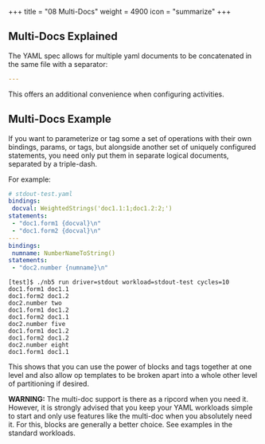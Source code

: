 +++
title = "08 Multi-Docs"
weight = 4900
icon = "summarize"
+++

## Multi-Docs Explained

The YAML spec allows for multiple yaml documents to be concatenated in the same file with a
separator:

```yaml
---
```

This offers an additional convenience when configuring activities.

## Multi-Docs Example

If you want to parameterize or tag some a set of operations with their own bindings, params, or
tags, but alongside another set of uniquely configured statements, you need only put them in
separate logical documents, separated by a triple-dash.

For example:

```yaml
# stdout-test.yaml
bindings:
 docval: WeightedStrings('doc1.1:1;doc1.2:2;')
statements:
 - "doc1.form1 {docval}\n"
 - "doc1.form2 {docval}\n"
---
bindings:
 numname: NumberNameToString()
statements:
 - "doc2.number {numname}\n"
```

```shell
[test]$ ./nb5 run driver=stdout workload=stdout-test cycles=10
doc1.form1 doc1.1
doc1.form2 doc1.2
doc2.number two
doc1.form1 doc1.2
doc1.form2 doc1.1
doc2.number five
doc1.form1 doc1.2
doc1.form2 doc1.2
doc2.number eight
doc1.form1 doc1.1
```

This shows that you can use the power of blocks and tags together at one level and also allow op
templates to be broken apart into a whole other level of partitioning if desired.

**WARNING:**
The multi-doc support is there as a ripcord when you need it. However, it is strongly advised that
you keep your YAML workloads simple to start and only use features like the multi-doc when you
absolutely need it. For this, blocks are generally a better choice. See examples in the standard
workloads.
